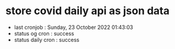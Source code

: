 # store covid daily api as json data

- last cronjob : Sunday, 23 October 2022 01:43:03
- status og cron : success
- status daily cron : success
      
      